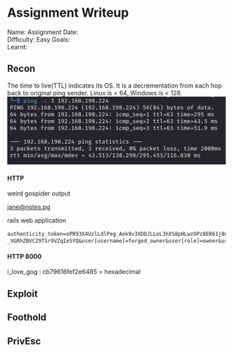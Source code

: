 # Assignment Writeup
Name: Assignment
Date:  
Difficulty: Easy
Goals:  
Learnt:

## Recon

The time to live(TTL) indicates its OS. It is a decrementation from each hop back to original ping sender. Linux is < 64, Windows is < 128.
![ping](OS-ProvingGrounds/Assignment/Screenshots/ping.png)

#### HTTP

weird gospider output

jane@notes.pg

rails web application
```
authenticity_token=oPR93X4UzlLdlPeg_Aek9v3XDDJLLoL3hXS8pHLwzOPz8ER61j8nzjESjr4Tsq-_VGRhZBVCZ9TSr9VZqIe5YQ&user[username]=forged_owner&user[role]=owner&user[password]=forged_owner&user[password_confirmation]=forged_owner&button=
```

#### HTTP 8000

i_love_gog : cb79616fef2e6485 = hexadecimal



## Exploit

## Foothold

## PrivEsc

      
